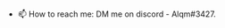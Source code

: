 - 📫 How to reach me: DM me on discord - Alqm#3427.

<!---
Alqm10/Alqm10 is a ✨ special ✨ repository because its `README.md` (this file) appears on your GitHub profile.
You can click the Preview link to take a look at your changes.
--->
